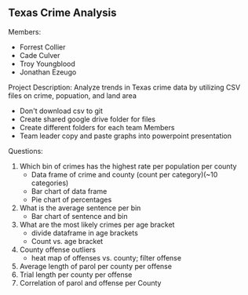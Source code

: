 ## Texas Crime Analysis

Members:
- Forrest Collier
- Cade Culver
- Troy Youngblood
- Jonathan Ezeugo

Project Description: 
Analyze trends in Texas crime data by utilizing CSV files on crime, popuation, and land area

* Don't download csv to git
* Create shared google drive folder for files
* Create different folders for each team Members
* Team leader copy and paste graphs into powerpoint presentation

Questions: 
1. Which bin of crimes has the highest rate per population per county
    - Data frame of crime and county (count per category)(~10 categories)
    - Bar chart of data frame
    - Pie chart of percentages
2. What is the average sentence per bin
    - Bar chart of sentence and bin
3. What are the most likely crimes per age bracket
    - divide dataframe in age brackets
    - Count vs. age bracket 
4. County offense outliers
    - heat map of offenses vs. county; filter offense
5. Average length of parol per county per offense
6. Trial length per county per offense
7. Correlation of parol and offense per County
